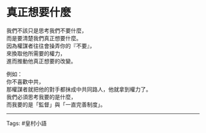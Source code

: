 # 真正想要什麼

我們不該只是思考我們不要什麼，  
而是要清楚我們真正想要什麼。  
因為權謀者往往會操弄你的『不要』，  
來換取他所需要的權力，  
進而推動他真正想要的改變。

例如：  
你不喜歡中共，  
那權謀者就把他的對手都抹成中共同路人，他就拿到權力了。  
我們必須思考我要的是什麼，  
而我要的是「監督」與「一直完善制度」。

---

Tags: #皇村小語